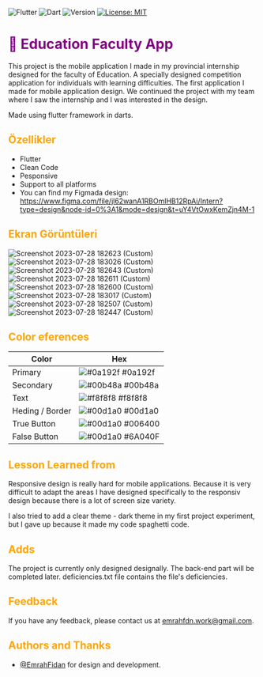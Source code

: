 
![Flutter](https://img.shields.io/badge/Made%20with-Flutter-blue.svg) ![Dart](https://img.shields.io/badge/Language-Dart-purple.svg) ![Version](https://img.shields.io/badge/Version-3.70.0-red.svg) [![License: MIT](https://img.shields.io/badge/License-MIT-prange.svg)](https://opensource.org/licenses/MIT)


<h1 style="color: #800080;">📱 Education Faculty App </h1>

This project is the mobile application I made in my provincial internship designed for the faculty of Education. A specially designed competition application for individuals with learning difficulties. The first application I made for mobile application design. We continued the project with my team where I saw the internship and I was interested in the design. 

Made using flutter framework in darts.

<h2 style="color: #ffa500;"> Özellikler </h1>

- Flutter
- Clean Code
- Pesponsive
- Support to all platforms
- You can find my Figmada design: https://www.figma.com/file/jl62wanA1RBOmlHB12RpAi/Intern?type=design&node-id=0%3A1&mode=design&t=uY4VtOwxKemZjn4M-1

  
<h2 style="color: #ffa500;"> Ekran Görüntüleri</h1>

![Screenshot 2023-07-28 182623 (Custom)](https://github.com/EmrahFidan/EmrahFidan/assets/114583209/46cf388f-d7a8-4d19-9a97-01793ac6bd1a) ![Screenshot 2023-07-28 183026 (Custom)](https://github.com/EmrahFidan/EmrahFidan/assets/114583209/fe23376f-812f-4f09-bdef-3037b97dc47d) ![Screenshot 2023-07-28 182643 (Custom)](https://github.com/EmrahFidan/EmrahFidan/assets/114583209/81eb40b9-af95-4ad7-b45c-757608cd6ad6) ![Screenshot 2023-07-28 182611 (Custom)](https://github.com/EmrahFidan/EmrahFidan/assets/114583209/b8697d9b-a243-48ff-8b6c-ef9a6e7eb30e) ![Screenshot 2023-07-28 182600 (Custom)](https://github.com/EmrahFidan/EmrahFidan/assets/114583209/fd59be52-55e4-4007-b177-3f628db55b2e) ![Screenshot 2023-07-28 183017 (Custom)](https://github.com/EmrahFidan/EmrahFidan/assets/114583209/0b9ee9ca-9fe9-4e09-8c39-e0a878188581) ![Screenshot 2023-07-28 182507 (Custom)](https://github.com/EmrahFidan/EmrahFidan/assets/114583209/4332fa89-b792-4274-9c15-4c73c9a17e54) ![Screenshot 2023-07-28 182447 (Custom)](https://github.com/EmrahFidan/EmrahFidan/assets/114583209/a96dca68-8399-4c3a-a831-6653a8eee818)


<h2 style="color: #ffa500;">Color eferences</h1>

| Color             | Hex                                                                |
| ----------------- | ------------------------------------------------------------------ |
| Primary | ![#0a192f](https://via.placeholder.com/10/0C1821?text=+) #0a192f |
| Secondary | ![#00b48a](https://via.placeholder.com/10/1B2A41?text=+) #00b48a |
| Text | ![#f8f8f8](https://via.placeholder.com/10/CCC9DC?text=+) #f8f8f8 |
| Heding / Border | ![#00d1a0](https://via.placeholder.com/10/6247AA?text=+) #00d1a0 | 
| True Button | ![#00d1a0](https://via.placeholder.com/10/006400?text=+) #006400 | 
| False Button | ![#00d1a0](https://via.placeholder.com/10/6A040F?text=+) #6A040F | 

<h2 style="color: #ffa500;">Lesson Learned from</h1>


Responsive design is really hard for mobile applications. Because it is very difficult to adapt the areas I have designed specifically to the responsiv design because there is a lot of screen size variety. 

I also tried to add a clear theme - dark theme in my first project experiment, but I gave up because it made my code spaghetti code.

<h2 style="color: #ffa500;">Adds</h1>

The project is currently only designed designally. The back-end part will be completed later. deficiencies.txt file contains the file's deficiencies.


<h2 style="color: #ffa500;">Feedback</h1>

If you have any feedback, please contact us at emrahfdn.work@gmail.com.

<h2 style="color: #ffa500;">Authors and Thanks</h1>

- [@EmrahFidan](https://github.com/EmrahFidan) for design and development.


  
